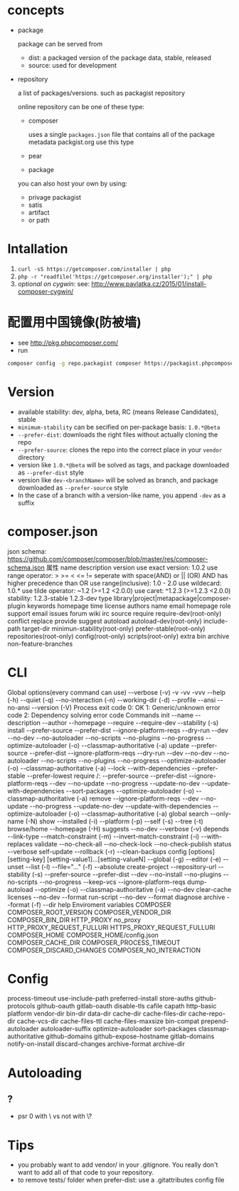 # concepts
- package

    package can be served from
    + dist: a packaged version of the package data, stable, released
    + source: used for development

- repository

    a list of packages/versions. such as packagist repository

    online repository can be one of these type:
    + composer

        uses a single `packages.json` file that contains all of the package metadata
        packgist.org use this type

    + pear
    + package

    you can also host your own by using:
    + privage packagist
    + satis
    + artifact
    + or path

# Intallation

1. `curl -sS https://getcomposer.com/installer | php`
2. `php -r "readfile('https://getcomposer.org/installer');" | php`
3. _optional on cygwin_: see: http://www.pavlatka.cz/2015/01/install-composer-cygwin/

# 配置用中国镜像(防被墙)

- see <http://pkg.phpcomposer.com/>
- run

```sh
composer config -g repo.packagist composer https://packagist.phpcomposer.com
```

# Version
- available stability: dev, alpha, beta, RC (means Release Candidates), stable
- `minimum-stability` can be secified on per-package basis: `1.0.*@beta`
- `--prefer-dist`: downloads the right files without actually cloning the repo
- `--prefer-source`: clones the repo into the correct place in your `vendor` directory
- version like `1.0.*@beta` will be solved as tags, and package downloaded as `--prefer-dist` style
- version like `dev-<branchName>` will be solved as branch, and package downloaded as `--prefer-source` style
- In the case of a branch with a version-like name, you append `-dev` as a suffix

# composer.json

json schema: https://github.com/composer/composer/blob/master/res/composer-schema.json
属性
    name
    description
    version
        use exact version: 1.0.2
        use range operator: > >= < <= !=
            seperate with space(AND)
            or || (OR)
            AND has higher precedence than OR
        use range(inclusive): 1.0 - 2.0
        use wildecard: 1.0.*
        use tilde operator: ~1.2 (>=1.2 <2.0.0)
        use caret: ^1.2.3 (>=1.2.3 <2.0.0)
        stability:
            1.2.3-stable
            1.2.3-dev
    type    library|project|metapackage|composer-plugin
    keywords
    homepage
    time
    license
    authors
        name
        email
        homepage
        role
    support
        email
        issues
        forum
        wiki
        irc
        source
    require
    require-dev(root-only)
    conflict
    replace
    provide
    suggest
    autoload
    autoload-dev(root-only)
    include-path
    target-dir
    minimun-stability(root-only)
    prefer-stable(root-only)
    repositories(root-only)
    config(root-only)
    scripts(root-only)
    extra
    bin
    archive
    non-feature-branches

# CLI

Global options(every command can use)
    --verbose (-v)
        -v
        -vv
        -vvv
    --help (-h)
    --quiet (-q)
    --no-interaction (-n)
    --working-dir (-d)
    --profile
    --ansi
    --no-ansi
    --version (-V)
Process exit code
    0: OK
    1: Generic/unknown error code
    2: Dependency solving error code
Commands
    init
        --name
        --description
        --author
        --homepage
        --require
        --require-dev
        --stability (-s)
    install
        --prefer-source
        --prefer-dist
        --ignore-platform-reqs
        --dry-run
        --dev
        --no-dev
        --no-autoloader
        --no-scripts
        --no-plugins
        --no-progress
        --optimize-autoloader (-o)
        --classmap-authoritative (-a)
    update
        --prefer-source
        --prefer-dist
        --ignore-platform-reqs
        --dry-run
        --dev
        --no-dev
        --no-autoloader
        --no-scripts
        --no-plugins
        --no-progress
        --optimize-autoloader (-o)
        --classmap-authoritative (-a)
        --lock
        --with-dependencies
        --prefer-stable
        --prefer-lowest
    require <vendor>/<name>:<version>
        --prefer-source
        --prefer-dist
        --ignore-platform-reqs
        --dev
        --no-update
        --no-progress
        --update-no-dev
        --update-with-dependencies
        --sort-packages
        --optimize-autoloader (-o)
        --classmap-authoritative (-a)
    remove
        --ignore-platform-reqs
        --dev
        --no-update
        --no-progress
        --update-no-dev
        --update-with-dependencies
        --optimize-autoloader (-o)
        --classmap-authoritative (-a)
    global
    search
        --only-name (-N)
    show
        --installed (-i)
        --platform (-p)
        --self (-s)
        --tree (-t)
    browse/home
        --homepage (-H)
    suggests
        --no-dev
        --verbose (-v)
    depends
        --link-type
        --match-constraint (-m)
        --invert-match-constraint (-i)
        --with-replaces
    validate
        --no-check-all
        --no-check-lock
        --no-check-publish
    status
        --verbose
    self-update
        --rollback (-r)
        --clean-backups
    config [options] [setting-key] [setting-value1]...[setting-valueN]
        --global (-g)
        --editor (-e)
        --unset
        --list (-l)
        --file="..." (-f)
        --absolute
    create-project
        --repository-url
        --stability (-s)
        --prefer-source
        --prefer-dist
        --dev
        --no-install
        --no-plugins
        --no-scripts
        --no-progress
        --keep-vcs
        --ignore-platform-reqs
    dump-autoload
        --optimize (-o)
        --classmap-authoritative (-a)
        --no-dev
    clear-cache
    licenses
        --no-dev
        --format
    run-script
        --no-dev
        --format
    diagnose
    archive
        --format (-f)
        --dir
    help
Enviroment variables
    COMPOSER
    COMPOSER_ROOT_VERSION
    COMPOSER_VENDOR_DIR
    COMPOSER_BIN_DIR
    HTTP_PROXY
    no_proxy
    HTTP_PROXY_REQUEST_FULLURI
    HTTPS_PROXY_REQUEST_FULLURI
    COMPOSER_HOME
    COMPOSER_HOME/config.json
    COMPOSER_CACHE_DIR
    COMPOSER_PROCESS_TIMEOUT
    COMPOSER_DISCARD_CHANGES
    COMPOSER_NO_INTERACTION

# Config
process-timeout
use-include-path
preferred-install
store-auths
github-protocols
github-oauth
gitlab-oauth
disable-tls
cafile
capath
http-basic
platform
vendor-dir
bin-dir
data-dir
cache-dir
cache-files-dir
cache-repo-dir
cache-vcs-dir
cache-files-ttl
cache-files-maxsize
bin-compat
prepend-autoloader
autoloader-suffix
optimize-autoloader
sort-packages
classmap-authoritative
github-domains
github-expose-hostname
gitlab-domains
notify-on-install
discard-changes
archive-format
archive-dir

# Autoloading

## ?
- psr 0 with \\ vs not with \\?

# Tips
- you probably want to add vendor/ in your .gitignore. You really don't want to add all of that code to your repository.
- to remove tests/ folder when prefer-dist: use a .gitattributes config file
